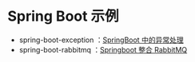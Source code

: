 # Spring Boot 示例

- spring-boot-exception ：[SpringBoot 中的异常处理](spring-boot-exception/README.md)
- spring-boot-rabbitmq ：[Springboot 整合 RabbitMQ](spring-boot-rabbitmq/README.md)
